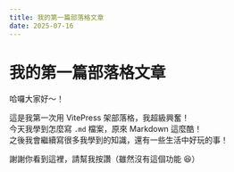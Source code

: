 ```yaml
---
title: 我的第一篇部落格文章
date: 2025-07-16
---
```


# 我的第一篇部落格文章

哈囉大家好～！
 
這是我第一次用 VitePress 架部落格，我超級興奮！  
今天我學到怎麼寫 `.md` 檔案，原來 Markdown 這麼酷！  
之後我會繼續寫很多我學到的知識，還有一些生活中好玩的事！

謝謝你看到這裡，請幫我按讚（雖然沒有這個功能 😆）
